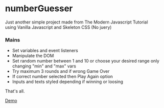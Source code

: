 # numberGuesser

<p>Just another simple project made from The Modern Javascript Tutorial using Vanilla Javascript and Skeleton CSS (No juery)</p>

<h3>Mains</h3>
<ul>
	<li>Set variables and event listeners</li>
	<li>Manipulate the DOM</li>
	<li>Set random number between 1 and 10 or choose your desired range only changing "min" and "max" vars </li>
	<li>Try maximum 3 rounds and if wrong Game Over</li>
	<li>If correct number selected then Play Again option</li>
	<li>Inputs and texts styled depending if winning or loosing </li>
</ul>

<p>That's all.</p>

<a href="https://vluciano8.github.io/numberguesser">Demo</a>

